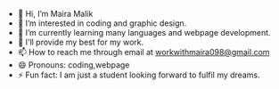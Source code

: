 - 👋 Hi, I’m Maira Malik
- 👀 I’m interested in coding and graphic design. 
- 🌱 I’m currently learning many languages and webpage development.
- 💞️ I'll provide my best for my work.
- 📫 How to reach me through email at workwithmaira098@gmail.com
- 😄 Pronouns: coding,webpage
- ⚡ Fun fact: I am just a student looking forward to fulfil my dreams.

<!---
Maira098/Maira098 is a ✨ special ✨ repository because its `README.md` (this file) appears on your GitHub profile.
You can click the Preview link to take a look at your changes.
--->
